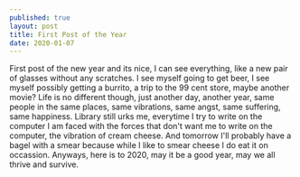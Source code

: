 ```yaml
---
published: true
layout: post
title: First Post of the Year
date: 2020-01-07
---
```

First post of the new year and its nice, I can see everything, like a new pair of glasses without any scratches.  I see myself going to get beer, I see myself possibly getting a burrito, a trip to the 99 cent store, maybe another movie?  Life is no different though, just another day, another year, same people in the same places, same vibrations, same angst, same suffering, same happiness.  Library still urks me, everytime I try to write on the computer I am faced with the forces that don't want me to write on the computer, the vibration of cream cheese.  And tomorrow I'll probably have a bagel with a smear because while I like to smear cheese I do eat it on occassion.  Anyways, here is to 2020, may it be a good year, may we all thrive and survive.  

